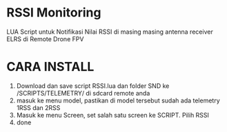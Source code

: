 # RSSI Monitoring
LUA Script untuk Notifikasi Nilai RSSI di masing masing antenna receiver ELRS di Remote Drone FPV

# CARA INSTALL
1. Download dan save script RSSI.lua dan folder SND ke /SCRIPTS/TELEMETRY/ di sdcard remote anda
2. masuk ke menu model, pastikan di model tersebut sudah ada telemetry 1RSS dan 2RSS
3. Masuk ke menu Screen, set salah satu screen ke SCRIPT. Pilih RSSI
4. done


